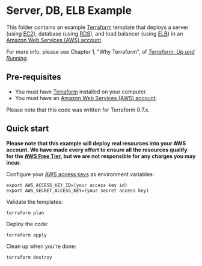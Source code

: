 # Server, DB, ELB Example

This folder contains an example [Terraform](https://www.terraform.io/) template that deploys a server (using 
[EC2](https://aws.amazon.com/ec2/)), database (using [RDS](https://aws.amazon.com/rds/)), and
load balancer (using [ELB](https://aws.amazon.com/elasticloadbalancing/)) in an [Amazon Web Services (AWS) 
account](http://aws.amazon.com/). 

For more info, please see Chapter 1, "Why Terraform", of 
*[Terraform: Up and Running](http://www.terraformupandrunning.com)*.

## Pre-requisites

* You must have [Terraform](https://www.terraform.io/) installed on your computer. 
* You must have an [Amazon Web Services (AWS) account](http://aws.amazon.com/).

Please note that this code was written for Terraform 0.7.x.

## Quick start

**Please note that this example will deploy real resources into your AWS account. We have made every effort to ensure 
all the resources qualify for the [AWS Free Tier](https://aws.amazon.com/free/), but we are not responsible for any
charges you may incur.** 

Configure your [AWS access 
keys](http://docs.aws.amazon.com/general/latest/gr/aws-sec-cred-types.html#access-keys-and-secret-access-keys) as 
environment variables:

```
export AWS_ACCESS_KEY_ID=(your access key id)
export AWS_SECRET_ACCESS_KEY=(your secret access key)
```

Validate the templates:

```
terraform plan
```

Deploy the code:

```
terraform apply
```

Clean up when you're done:

```
terraform destroy
```